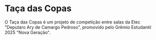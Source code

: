 # Taça das Copas

O Taça das Copas é um projeto de competição entre salas da Etec "Deputaro Ary de Camargo Pedroso", promovido pelo Grêmio Estudantil 2025 "Nova Geração".

